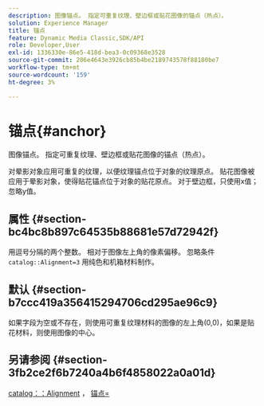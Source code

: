 ```yaml
---
description: 图像锚点。 指定可重复纹理、壁边框或贴花图像的锚点（热点）。
solution: Experience Manager
title: 锚点
feature: Dynamic Media Classic,SDK/API
role: Developer,User
exl-id: 1336330e-86e5-418d-bea3-0c09368e3528
source-git-commit: 206e4643e3926cb85b4be2189743578f88180be7
workflow-type: tm+mt
source-wordcount: '159'
ht-degree: 3%

---
```


# 锚点{#anchor}

图像锚点。 指定可重复纹理、壁边框或贴花图像的锚点（热点）。

对晕影对象应用可重复的纹理，以便纹理锚点位于对象的纹理原点。 贴花图像被应用于晕影对象，使得贴花锚点位于对象的贴花原点。 对于壁边框，只使用x值；忽略y值。

## 属性 {#section-bc4bc8b897c64535b88681e57d72942f}

用逗号分隔的两个整数。 相对于图像左上角的像素偏移。 忽略条件 `catalog::Alignment=3` 用纯色和机箱材料制作。

## 默认 {#section-b7ccc419a356415294706cd295ae96c9}

如果字段为空或不存在，则使用可重复纹理材料的图像的左上角(0,0)，如果是贴花材料，则使用图像的中心。

## 另请参阅 {#section-3fb2ce2f6b7240a4b6f4858022a0a01d}

[catalog：：Alignment](../../../../../ir-api/material-cat/image-rendering-api-ref/c-ir-material-catalog/c-ir-material-data-reference/r-ir-alignment.md#reference-e52152e8dc244d0aa13b40c615d0f399) ， [锚点=](../../../../../ir-api/http-protocol/image-rendering-api-ref/c-ir-http-protocol-ref/c-ir-http-protocol-command-reference/r-ir-http-anchor.md#reference-d53923d785c9442997dc7f2199524c26)
